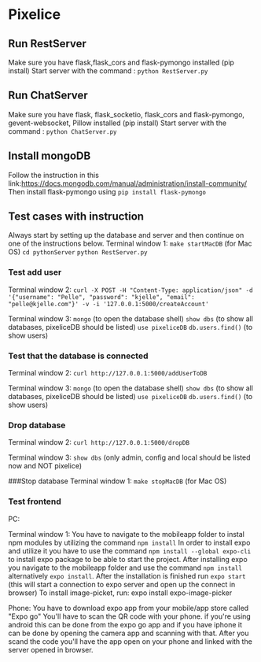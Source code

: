 # Pixelice

## Run RestServer
Make sure you have flask,flask_cors and flask-pymongo installed (pip install)
Start server with the command :
`python RestServer.py`

## Run ChatServer
Make sure you have flask, flask_socketio, flask_cors and flask-pymongo, gevent-websocket, Pillow installed (pip install)
Start server with the command :
`python ChatServer.py`

## Install mongoDB
Follow the instruction in this link:https://docs.mongodb.com/manual/administration/install-community/
Then install flask-pymongo using `pip install flask-pymongo`

## Test cases with instruction
Always start by setting up the database and server and then continue on one of the instructions below.
Terminal window 1:
`make startMacDB` (for Mac OS)
`cd pythonServer`
`python RestServer.py`

### Test add user
Terminal window 2:
`curl -X POST -H "Content-Type: application/json" -d '{"username": "Pelle", "password": "kjelle", "email": "pelle@kjelle.com"}' -v -i '127.0.0.1:5000/createAccount'`

Terminal window 3:
`mongo` (to open the database shell)
`show dbs` (to show all databases, pixeliceDB should be listed)
`use pixeliceDB`
`db.users.find()` (to show users)

### Test that the database is connected
Terminal window 2:
`curl http://127.0.0.1:5000/addUserToDB`

Terminal window 3:
`mongo` (to open the database shell)
`show dbs` (to show all databases, pixeliceDB should be listed)
`use pixeliceDB`
`db.users.find()` (to show users)

### Drop database
Terminal window 2:
`curl http://127.0.0.1:5000/dropDB`

Terminal window 3:
`show dbs` (only admin, config and local should be listed now and NOT pixelice)

###Stop database
Terminal window 1:
`make stopMacDB` (for Mac OS)

### Test frontend
PC:

Terminal window 1:
You have to navigate to the mobileapp folder to instal npm modules by utilizing the command `npm install`
In order to install expo and utilize it you have to use the command `npm install --global expo-cli` to install expo package to be able to start the project.
After installing expo you navigate to the mobileapp folder and use the command `npm install`  alternatively `expo install`. After the installation is finished run
`expo start` (this will start a connection to expo server and open up the connect in browser)
To install image-picket, run: expo install expo-image-picker

Phone:
You have to download expo app from your mobile/app store called "Expo go"
You'll have to scan the QR code with your phone. if you're using android this can be done from the expo go app and if you have iphone it can be done by opening the camera app and scanning with that.
After you scand the code you'll have the app open on your phone and linked with the server opened in browser.

